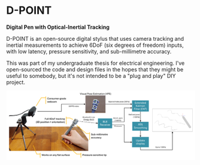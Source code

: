 # D-POINT

**Digital Pen with Optical-Inertial Tracking**

D-POINT is an open-source digital stylus that uses camera tracking and inertial measurements to achieve 6DoF (six degrees of freedom) inputs, with low latency, pressure sensitivity, and sub-millimetre accuracy.

This was part of my undergraduate thesis for electrical engineering. I've open-sourced the code and design files in the hopes that they might be useful to somebody, but it's not intended to be a "plug and play" DIY project.

![Block diagram showing how the system works](assets/block-diagram.png)
